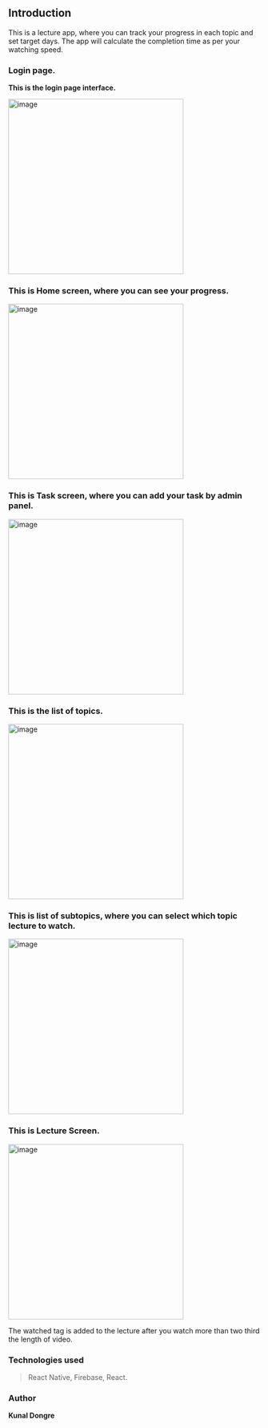 

## Introduction
This is a lecture app, where you can track your progress in each topic and set target days.
The app will calculate the completion time as per your watching speed.

### Login page.
**This is the login page interface.**

<img height="350px" alt="image" src="https://github.com/kunaldongre24/catalus-app/assets/65659848/2bd40fd1-b2dc-4935-9921-969872d1332a">

### This is Home screen, where you can see your progress.
<img height="350px" alt="image" src="https://github.com/kunaldongre24/catalus-app/assets/65659848/af305a49-91af-4776-a179-665b2c63e76d">

### This is Task screen, where you can add your task by admin panel.
<img height="350px" alt="image" src="https://github.com/kunaldongre24/catalus-app/assets/65659848/a3cbfca5-2843-4870-9a9d-02361ef435d9">

### This is the list of topics.
<img height="350px" alt="image" src="https://github.com/kunaldongre24/catalus-app/assets/65659848/15abca8c-b82c-446a-b188-315c9270ab11">

### This is list of subtopics, where you can select which topic lecture to watch.
<img height="350px" alt="image" src="https://github.com/kunaldongre24/catalus-app/assets/65659848/47f881e6-d40e-404a-9a0e-894af6b13037">

### This is Lecture Screen.
<img height="350px" alt="image" src="https://github.com/kunaldongre24/catalus-app/assets/65659848/52e6342e-ebf6-4111-943b-a7112883554b">


The watched tag is added to the lecture after you watch more than two third the length of video.

### Technologies used
> React Native, Firebase, React.

### Author
**Kunal Dongre**
